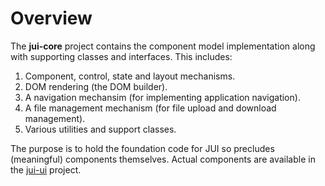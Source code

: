 # Overview

The **jui-core** project contains the component model implementation along with supporting classes and interfaces. This includes:

1. Component, control, state and layout mechanisms.
2. DOM rendering (the DOM builder).
4. A navigation mechansim (for implementing application navigation).
5. A file management mechanism (for file upload and download management).
5. Various utilities and support classes.

The purpose is to hold the foundation code for JUI so precludes (meaningful) components themselves. Actual components are available in the [jui-ui](../jui-ui/) project.
